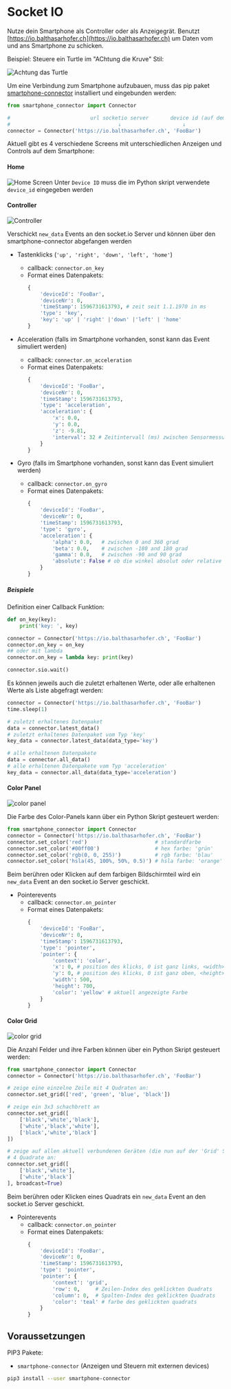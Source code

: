 # Socket IO

Nutze dein Smartphone als Controller oder als Anzeigegrät. Benutzt [https://io.balthasarhofer.ch](https://io.balthasarhofer.ch) um Daten vom und ans Smartphone zu schicken.

Beispiel: Steuere ein Turtle im "AChtung die Kruve" Stil:

![Achtung das Turtle](./achtung_das_turtle.gif)

Um eine Verbindung zum Smartphone aufzubauen, muss das pip paket [smartphone-connector](https://pypi.org/project/smartphone-connector/) installiert und eingebunden werden:

```py
from smartphone_connector import Connector

#                          url socketio server       device id (auf dem Smartphone eintippen)
#                                   ↓                    ↓
connector = Connector('https://io.balthasarhofer.ch', 'FooBar')
```

Aktuell gibt es 4 verschiedene Screens mit unterschiedlichen Anzeigen und Controls auf dem Smartphone:

#### Home
![Home Screen](home_screen.png)
Unter `Device ID` muss die im Python skript verwendete `device_id` eingegeben werden

#### Controller

![Controller](controller.png)

Verschickt `new_data` Events an den socket.io Server und können über den smartphone-connector abgefangen werden
- Tastenklicks (`'up', 'right', 'down', 'left', 'home'`)
  - callback: `connector.on_key`
  - Format eines Datenpakets:
    ```py
    {
        'deviceId': 'FooBar',
        'deviceNr': 0,
        'timeStamp': 1596731613793, # zeit seit 1.1.1970 in ms
        'type': 'key',
        'key': 'up' | 'right' |'down' |'left' | 'home'
    }
    ```

- Acceleration (falls im Smartphone vorhanden, sonst kann das Event simuliert werden)
  - callback: `connector.on_acceleration`
  - Format eines Datenpakets:
    ```py
    {
        'deviceId': 'FooBar',
        'deviceNr': 0,
        'timeStamp': 1596731613793,
        'type': 'acceleration',
        'acceleration': {
            'x': 0.0,
            'y': 0.0,
            'z': -9.81,
            'interval': 32 # Zeitintervall (ms) zwischen Sensormessungen
        }
    }
    ```
- Gyro (falls im Smartphone vorhanden, sonst kann das Event simuliert werden)
  - callback: `connector.on_gyro`
  - Format eines Datenpakets:
    ```py
    {
        'deviceId': 'FooBar',
        'deviceNr': 0,
        'timeStamp': 1596731613793,
        'type': 'gyro',
        'acceleration': {
            'alpha': 0.0,   # zwischen 0 and 360 grad
            'beta': 0.0,    # zwischen -180 and 180 grad
            'gamma': 0.0,   # zwischen -90 and 90 grad
            'absolute': False # ob die winkel absolut oder relative gemessen wurden
        }
    }
    ```

##### Beispiele

Definition einer Callback Funktion:
```py
def on_key(key):
    print('key: ', key)

connector = Connector('https://io.balthasarhofer.ch', 'FooBar')
connector.on_key = on_key
## oder mit lambda
connector.on_key = lambda key: print(key)

connector.sio.wait()
```

Es können jeweils auch die zuletzt erhaltenen Werte, oder alle erhaltenen Werte als Liste abgefragt werden:

```py
connector = Connector('https://io.balthasarhofer.ch', 'FooBar')
time.sleep(1)

# zuletzt erhaltenes Datenpaket
data = connector.latest_data()
# zuletzt erhaltenes Datenpaket vom Typ 'key'
key_data = connector.latest_data(data_type='key')

# alle erhaltenen Datenpakete
data = connector.all_data()
# alle erhaltenen Datenpakete vom Typ 'acceleration'
key_data = connector.all_data(data_type='acceleration')
```

#### Color Panel

![color panel](color.png)

Die Farbe des Color-Panels kann über ein Python Skript gesteuert werden:

```py
from smartphone_connector import Connector
connector = Connector('https://io.balthasarhofer.ch', 'FooBar')
connector.set_color('red')                      # standardfarbe
connector.set_color('#00ff00')                  # hex farbe: 'grün'
connector.set_color('rgb(0, 0, 255)')           # rgb farbe: 'blau'
connector.set_color('hsla(45, 100%, 50%, 0.5)') # hsla farbe: 'orange' mit sättigung 0.5
```

Beim berühren oder Klicken auf dem farbigen Bildschirmteil wird ein `new_data` Event an den socket.io Server geschickt.
- Pointerevents
  - callback: `connector.on_pointer`
  - Format eines Datenpakets:
    ```py
    {
        'deviceId': 'FooBar',
        'deviceNr': 0,
        'timeStamp': 1596731613793,
        'type': 'pointer',
        'pointer': {
            'context': 'color',
            'x': 0, # position des klicks, 0 ist ganz links, <width> ist ganz rechts
            'y': 0, # position des klicks, 0 ist ganz oben, <height> ist ganz unten
            'width': 500,
            'height': 700,
            'color': 'yellow' # aktuell angezeigte Farbe
        }
    }
    ```

#### Color Grid

![color grid](grid.png)

Die Anzahl Felder und ihre Farben können über ein Python Skript gesteuert werden:

```py
from smartphone_connector import Connector
connector = Connector('https://io.balthasarhofer.ch', 'FooBar')

# zeige eine einzelne Zeile mit 4 Qudraten an:
connector.set_grid(['red', 'green', 'blue', 'black'])

# zeige ein 3x3 schachbrett an
connector.set_grid([
    ['black','white','black'],
    ['white','black','white'],
    ['black','white','black']
])

# zeige auf allen aktuell verbundenen Geräten (die nun auf der 'Grid' Seite sind)
# 4 Quadrate an:
connector.set_grid([
    ['black','white'],
    ['white','black']
], broadcast=True)
```


Beim berühren oder Klicken eines Quadrats ein `new_data` Event an den socket.io Server geschickt.
- Pointerevents
  - callback: `connector.on_pointer`
  - Format eines Datenpakets:
    ```py
    {
        'deviceId': 'FooBar',
        'deviceNr': 0,
        'timeStamp': 1596731613793,
        'type': 'pointer',
        'pointer': {
            'context': 'grid',
            'row': 0,     # Zeilen-Index des geklickten Quadrats
            'column': 0,  # Spalten-Index des geklickten Quadrats
            'color': 'teal' # farbe des geklickten quadrats
        }
    }
    ```


## Voraussetzungen

PIP3 Pakete:
- `smartphone-connector` (Anzeigen und Steuern mit externen devices)


```sh
pip3 install --user smartphone-connector
```